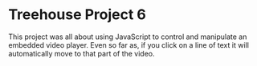 # Treehouse Project 6

This project was all about using JavaScript to control and manipulate an embedded video player.  Even so far as, if you click on a line of text it will automatically move to that part of the video.
